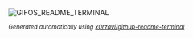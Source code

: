 
<div align="justify">
<picture>
    <source media="(prefers-color-scheme: dark)" srcset="https://i.ibb.co/qFjBBf6D/output-gif.gif">
    <source media="(prefers-color-scheme: light)" srcset="https://i.ibb.co/qFjBBf6D/output-gif.gif">
    <img alt="GIFOS_README_TERMINAL" src="https://i.ibb.co/qFjBBf6D/output-gif.gif">
</picture>

<sub><i>Generated automatically using [x0rzavi/github-readme-terminal](https://github.com/x0rzavi/github-readme-terminal)</i></sub>

</div>
    
